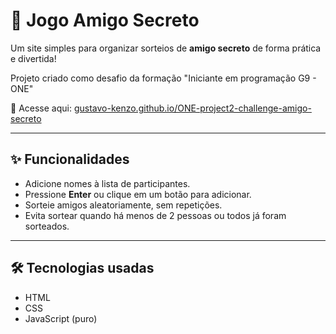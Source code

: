 # 🎁 Jogo Amigo Secreto

Um site simples para organizar sorteios de **amigo secreto** de forma prática e divertida! 

Projeto criado como desafio da formação "Iniciante em programação G9 - ONE"

🔗 Acesse aqui: [gustavo-kenzo.github.io/ONE-project2-challenge-amigo-secreto](https://gustavo-kenzo.github.io/ONE-project2-challenge-amigo-secreto/)

---

## ✨ Funcionalidades

- Adicione nomes à lista de participantes.
- Pressione **Enter** ou clique em um botão para adicionar.
- Sorteie amigos aleatoriamente, sem repetições.
- Evita sortear quando há menos de 2 pessoas ou todos já foram sorteados.

---

## 🛠️ Tecnologias usadas

- HTML  
- CSS  
- JavaScript (puro)
